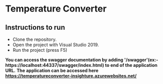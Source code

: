 # Temperature Converter

## Instructions to run
- Clone the repository. 
- Open the project with Visual Studio 2019.
- Run the project (press F5)

**You can access the swagger documentation by adding '/swagger'(ex:-https://localhost:44337/swagger/index.html) to end of the application URL.**
**The application can be accessed here https://temperatureconverter-insighture.azurewebsites.net/**
